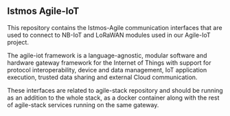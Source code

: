 <h2>Istmos Agile-IoT</h2>
This repository contains the Istmos-Agile communication interfaces that are used to connect to NB-IoT and LoRaWAN modules used in our Agile-IoT project.

The agile-iot framework is a language-agnostic, modular software and hardware gateway framework for the Internet of Things with support for protocol interoperability, device and data management, IoT application execution, trusted data sharing and external Cloud communication.

These interfaces are related to agile-stack repository and should be running as an addition to the whole stack, as a docker container along with the rest of agile-stack services running on the same gateway.
